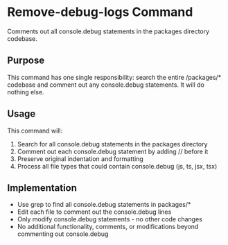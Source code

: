 # Remove-debug-logs Command

Comments out all console.debug statements in the packages directory codebase.

## Purpose
This command has one single responsibility: search the entire /packages/* codebase and comment out any console.debug statements. It will do nothing else.

## Usage
This command will:
1. Search for all console.debug statements in the packages directory
2. Comment out each console.debug statement by adding // before it
3. Preserve original indentation and formatting
4. Process all file types that could contain console.debug (js, ts, jsx, tsx)

## Implementation
- Use grep to find all console.debug statements in packages/*
- Edit each file to comment out the console.debug lines
- Only modify console.debug statements - no other code changes
- No additional functionality, comments, or modifications beyond commenting out console.debug